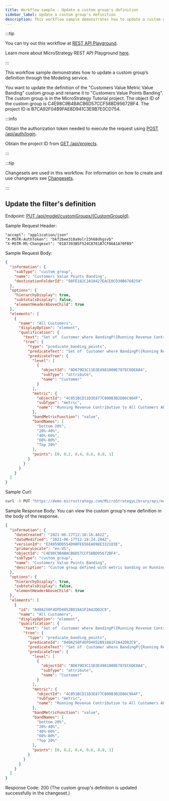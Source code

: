 ```yaml
---
title: Workflow sample - Update a custom group's definition
sidebar_label: Update a custom group's definition
description: This workflow sample demonstrates how to update a custom group’s definition through the Modeling service.
---
```


:::tip

You can try out this workflow at [REST API Playground](https://www.postman.com/microstrategysdk/workspace/microstrategy-rest-api/folder/16131298-3c57732e-0689-406a-a6ad-c73ece5960c2?ctx=documentation).

Learn more about MicroStrategy REST API Playground [here](/docs/getting-started/playground.md).

:::

This workflow sample demonstrates how to update a custom group’s definition through the Modeling service.

You want to update the definition of the "Customers Value Metric Value Banding" custom group and rename it to "Customers Value Points Banding". The custom group is in the MicroStrategy Tutorial project. The object ID of the custom group is C4E98C9B4BACB6D57CCF58BD95672BF4. The project ID is B7CA92F04B9FAE8D941C3E9B7E0CD754.

:::info

Obtain the authorization token needed to execute the request using [POST /api/auth/login](https://demo.microstrategy.com/MicroStrategyLibrary/api-docs/index.html#/Authentication/postLogin).

Obtain the project ID from [GET /api/projects](https://demo.microstrategy.com/MicroStrategyLibrary/api-docs/index.html#/Projects/getProjects_1).

:::

:::tip

Changesets are used in this workflow. For information on how to create and use changesets see [Changesets](/docs/common-workflows/changesets.md).

:::

## Update the filter's definition

Endpoint: [PUT /api/model/customGroups/{CustomGroupId}](https://demo.microstrategy.com/MicroStrategyLibrary/api-docs/index.html#/Custom%20Groups/ms-putFilter).

Sample Request Header:

```http
"accept": "application/json"
"X-MSTR-AuthToken": "bkf2bee310a9olr23h68dhgsvb"
"X-MSTR-MS-Changeset": "0187393B5F524C8781B7CF86A1A70FB9"
```

Sample Request Body:

```json
{
  "information": {
    "subType": "custom_group",
    "name": "Customers Value Points Banding",
    "destinationFolderId": "98FE182C2A10427EACE0CD30B6768258"
  },
  "options": {
    "hierarchyDisplay": true,
    "subtotalsDisplay": false,
    "elementHeaderAboveChild": true
  },
  "elements": [
    {
      "name": "All Customers",
      "displayOption": "element",
      "qualification": {
        "text": "Set of  Customer where BandingP({Running Revenue Contribution to All Customers Abs.},0,0.2,0.4,0.6,0.8,1)",
        "tree": {
          "type": "predicate_banding_points",
          "predicateText": "Set of  Customer where BandingP({Running Revenue Contribution to All Customers Abs.},0,0.2,0.4,0.6,0.8,1)",
          "predicateTree": {
            "level": [
              {
                "objectId": "8D679D3C11D3E4981000E787EC6DE8A4",
                "subType": "attribute",
                "name": "Customer"
              }
            ],
            "metric": {
              "objectId": "4C051BCD11D3E877C000B3B2D86C964F",
              "subType": "metric",
              "name": "Running Revenue Contribution to All Customers Abs."
            },
            "bandMetricFunction": "value",
            "bandNames": [
              "bottom 20%",
              "20%-40%",
              "40%-60%",
              "60%-80%",
              "Top 20%"
            ],
            "points": [0, 0.2, 0.4, 0.6, 0.8, 1]
          }
        }
      }
    }
  ]
}
```

Sample Curl:

```bash
curl -X PUT "https://demo.microstrategy.com/MicroStrategyLibrary/api/model/customGroups/C4E98C9B4BACB6D57CCF58BD95672BF4" -H "accept: application/json" -H "X-MSTR-AuthToken: bkf2bee310a9olr23h68dhgsvb" -H "X-MSTR-MS-Changeset: 0187393B5F524C8781B7CF86A1A70FB9" -H "Content-Type: application/json" -d "{\"information\":{\"name\":\"Customers Value Points Banding\"},\"options\":{\"hierarchyDisplay\":true,\"subtotalsDisplay\":false,\"elementHeaderAboveChild\":true},\"elements\":[{\"name\":\"All Customers\",\"displayOption\":\"element\",\"qualification\":{\"text\":\"Set of Customer where BandingP({Running Revenue Contribution to All Customers Abs.},0,0.2,0.4,0.6,0.8,1)\",\"tree\":{\"type\":\"predicate_banding_points\",\"predicateText\":\"Set of Customer where BandingP({Running Revenue Contribution to All Customers Abs.},0,0.2,0.4,0.6,0.8,1)\",\"predicateTree\":{\"level\":[{\"objectId\":\"8D679D3C11D3E4981000E787EC6DE8A4\",\"subType\":\"attribute\",\"name\":\"Customer\"}],\"metric\":{\"objectId\":\"4C051BCD11D3E877C000B3B2D86C964F\",\"subType\":\"metric\",\"name\":\"Running Revenue Contribution to All Customers Abs.\"},\"bandMetricFunction\":\"value\",\"bandNames\":[\"bottom 20%\",\"20%-40%\",\"40%-60%\",\"60%-80%\",\"Top 20%\"],\"points\":[0,0.2,0.4,0.6,0.8,1]}}}}]}"
```

Sample Response Body: You can view the custom group's new definition in the body of the response.

```json
{
  "information": {
    "dateCreated": "2021-06-17T12:18:16.462Z",
    "dateModified": "2021-06-17T12:18:24.204Z",
    "versionId": "E24959DD554D98FE656EA898E332103E",
    "primaryLocale": "en-US",
    "objectId": "C4E98C9B4BACB6D57CCF58BD95672BF4",
    "subType": "custom_group",
    "name": "Customers Value Points Banding",
    "description": "Custom group defined with metric banding on Running Revenue Contribution to all Customers Abs."
  },
  "options": {
    "hierarchyDisplay": true,
    "subtotalsDisplay": false,
    "elementHeaderAboveChild": true
  },
  "elements": [
    {
      "id": "040A250F4DFD4052B918A1F2A42D02C9",
      "name": "All Customers",
      "displayOption": "element",
      "qualification": {
        "text": "Set of  Customer where BandingP({Running Revenue Contribution to All Customers Abs.},0,0.2,0.4,0.6,0.8,1)",
        "tree": {
          "type": "predicate_banding_points",
          "predicateId": "040A250F4DFD4052B918A1F2A42D02C9",
          "predicateText": "Set of  Customer where BandingP({Running Revenue Contribution to All Customers Abs.},0,0.2,0.4,0.6,0.8,1)",
          "predicateTree": {
            "level": [
              {
                "objectId": "8D679D3C11D3E4981000E787EC6DE8A4",
                "subType": "attribute",
                "name": "Customer"
              }
            ],
            "metric": {
              "objectId": "4C051BCD11D3E877C000B3B2D86C964F",
              "subType": "metric",
              "name": "Running Revenue Contribution to All Customers Abs."
            },
            "bandMetricFunction": "value",
            "bandNames": [
              "bottom 20%",
              "20%-40%",
              "40%-60%",
              "60%-80%",
              "Top 20%"
            ],
            "points": [0, 0.2, 0.4, 0.6, 0.8, 1]
          }
        }
      }
    }
  ]
}
```

Response Code: 200 (The custom group's definition is updated successfully in the changeset.)
